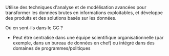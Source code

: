 Utilise des techniques d'analyse et de modélisation avancées pour transformer les données brutes en informations exploitables, et développe des produits et des solutions basés sur les données.

Où en sont-ils dans le GC ?
* Peut être centralisé dans une équipe scientifique organisationnelle (par exemple, dans un bureau de données en chef) ou intégré dans des domaines de programmes/politiques